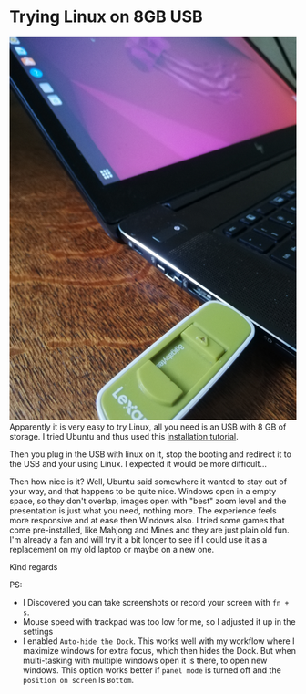# Trying Linux on 8GB USB
![linux_on_usb](https://raw.githubusercontent.com/boukew99/boukew99.github.io/main/IMG_20220505_193314.jpg)
Apparently it is very easy to try Linux, all you need is an USB with 8 GB of storage. I tried Ubuntu and thus used this [installation tutorial](https://ubuntu.com/tutorials/install-ubuntu-desktop#1-overview).

Then you plug in the USB with linux on it, stop the booting and redirect it to the USB and your using Linux. I expected it would be more difficult... 

Then how nice is it? Well, Ubuntu said somewhere it wanted to stay out of your way, and that happens to be quite nice. Windows open in a empty space, so they don't overlap, images open with "best" zoom level and the presentation is just what you need, nothing more. The experience feels more responsive and at ease then Windows also. I tried some games that come pre-installed, like Mahjong and Mines and they are just plain old fun. I'm already a fan and will try it a bit longer to see if I could use it as a replacement on my old laptop or maybe on a new one.

Kind regards

PS:
- I Discovered you can take screenshots or record your screen with `fn + s`.
- Mouse speed with trackpad was too low for me, so I adjusted it up in the settings
- I enabled `Auto-hide the Dock`. This works well with my workflow where I maximize windows for extra focus, which then hides the Dock. But when multi-tasking with multiple windows open it is there, to open new windows. This option works better if `panel mode` is turned off and the `position on screen` is `Bottom`.
